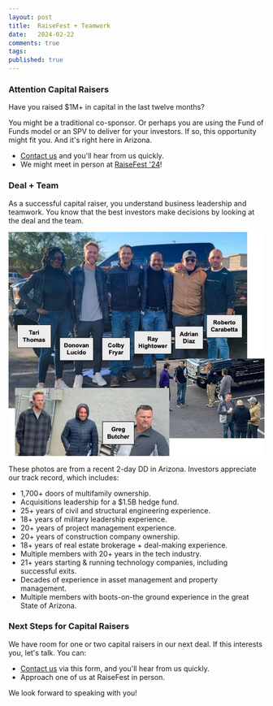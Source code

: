 ```yaml
---
layout: post
title:  RaiseFest + Teamwork
date:   2024-02-22
comments: true
tags: 
published: true
---
```


### Attention Capital Raisers

Have you raised $1M+ in capital in the last twelve months? 

You might be a traditional co-sponsor. Or perhaps you are using the Fund of Funds model or an SPV to deliver for your investors. If so, this opportunity might fit you. And it's right here in Arizona. 

* [Contact us](/contact) and you'll hear from us quickly. 
* We might meet in person at [RaiseFest '24](https://raisefest.com)!

### Deal + Team

As a successful capital raiser, you understand business leadership and teamwork. You know that the best investors make decisions by looking at the deal and the team.

<img src="/images/midtown_team.jpg" width="600" alt="Midtown Team in Tucson, AZ" title="Midtown Team in Tucson, AZ" />

These photos are from a recent 2-day DD in Arizona. Investors appreciate our track record, which includes:

* 1,700+ doors of multifamily ownership.
* Acquisitions leadership for a $1.5B hedge fund.
* 25+ years of civil and structural engineering experience.
* 18+ years of military leadership experience.
* 20+ years of project management experience.
* 20+ years of construction company ownership.
* 18+ years of real estate brokerage + deal-making experience.
* Multiple members with 20+ years in the tech industry.
* 21+ years starting & running technology companies, including successful exits.
* Decades of experience in asset management and property management.
* Multiple members with boots-on-the ground experience in the great State of Arizona.
 
### Next Steps for Capital Raisers

We have room for one or two capital raisers in our next deal. If this interests you, let's talk. You can:

* [Contact us](/contact) via this form, and you'll hear from us quickly. 
* Approach one of us at RaiseFest in person. 

We look forward to speaking with you!